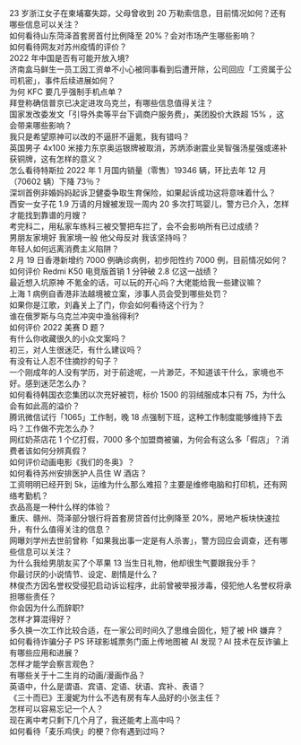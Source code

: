 23 岁浙江女子在柬埔寨失踪，父母曾收到 20 万勒索信息，目前情况如何？还有哪些信息可以关注？  
如何看待山东菏泽首套房首付比例降至 20%？会对市场产生哪些影响？  
如何看待网友对苏州疫情的评价？  
2022 年中国是否有可能开放入境?  
济南盒马鲜生一员工因工资单不小心被同事看到后遭开除，公司回应「工资属于公司机密」，事件后续进展如何？  
为何 KFC 要几乎强制手机点单？  
拜登称确信普京已决定进攻乌克兰，有哪些信息值得关注？  
国家发改委发文「引导外卖等平台下调商户服务费」，美团股价大跌超  15% ，这会带来哪些影响？  
我只是希望原神可以改的不逼肝不逼氪，我有错吗？  
英国男子 4x100 米接力东京奥运银牌被取消，苏炳添谢震业吴智强汤星强或递补获铜牌，这有怎样的意义？  
怎么看待特斯拉 2022 年 1 月国内销量（零售）19346 辆，环比去年 12 月（70602 辆）下降 73％？  
深圳首例非婚妈妈起诉卫健委争取生育保险，如果起诉成功这将意味着什么？  
西安一女子花 1.9 万请的月嫂被发现一周内 20 多次打骂婴儿，警方已介入，怎样才能找到靠谱的月嫂？  
考完科二，用私家车练科三被交警把车拦了，会不会影响所有已过成绩？  
男朋友家境好 我家境一般 他父母反对 我该坚持吗？  
年轻人如何远离消费主义陷阱？  
2 月 19 日香港新增约 7000 例确诊病例，初步阳性约 7000 例，目前情况如何？  
如何评价 Redmi K50 电竞版首销 1 分钟破 2.8 亿这一战绩？  
最近想入坑原神 不氪金的话，可以玩的开心吗？大佬能给我一些建议嘛？  
上海 1 病例自香港非法越境被立案，涉事人员会受到哪些处罚？  
如果你是江歌，刘鑫关上了门，你会如何看待这个行为？  
谁在俄罗斯与乌克兰冲突中渔翁得利?  
如何评价 2022 美赛 D 题？  
有什么你收藏很久的小众文案吗？  
初三，对人生很迷茫，有什么建议吗？  
有没有让人忍不住摘抄的句子？  
一个刚成年的人没有学历，对于前途呢，一片渺茫，不知道该干什么，家境也不好。感到迷茫怎么办？  
如何看待韩国衣恋集团以次充好被罚，标价 1500 的羽绒服成本只有 75，为什么会有如此高的溢价？  
腾讯微信试行「1065」工作制，晚 18 点强制下班，这种工作制度能够维持下去吗？工作做不完怎么办？  
网红奶茶店花 1 个亿打假，7000 多个加盟商被骗，为何会有这么多「假店」？消费者该如何分辨真假？  
如何评价动画电影《我们的冬奥》？  
如何看待苏州安排医护人员住 W 酒店？  
工资明明已经开到 5k，运维为什么那么难招？主要是维修电脑和打印机，还有网络考勤机？  
衣品高是一种什么样的体验？  
重庆、赣州、菏泽部分银行将首套房贷首付比例降至 20%，房地产板块快速拉升，有什么值得关注的信息？  
网曝刘学州去世前曾称「如果我出事一定是有人杀害」，警方回应会调查，还有哪些信息可以关注？  
为什么我给男朋友买了个苹果 13 当生日礼物，他却很生气要跟我分手？  
你最讨厌的小说情节、设定、剧情是什么？  
林俊杰方因名誉权受侵犯启动诉讼程序，此前曾被举报涉毒，侵犯他人名誉权将承担哪些责任？  
你会因为什么而辞职?  
怎样才算混得好？  
多久换一次工作比较合适，在一家公司时间久了思维会固化，短了被 HR 嫌弃？  
如何看待诈骗分子 PS 环球影城票务门面上传地图被 AI 发现？AI 技术在反诈骗上有哪些应用和进展？  
怎样才能学会察言观色？  
有哪些关于十二生肖的动画/漫画作品？  
英语中，什么是谓语、宾语、定语、状语、宾补、表语？  
《三十而已》王漫妮为什么不选有房有车人品好的小张主任？  
怎样可以容易忘记一个人？  
现在离中考只剩下几个月了，我还能考上高中吗？  
如何看待「麦乐鸡侠」的梗？你有遇到过吗？  
